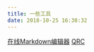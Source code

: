 ```yaml
---
title: 一些工具
date: 2018-10-25 16:38:32
---
```

[在线Markdown编辑器](http://mahua.jser.me/)
[QRC](/others/QRC)
